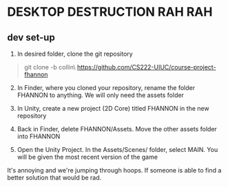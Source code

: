 # DESKTOP DESTRUCTION RAH RAH

## dev set-up

1. In desired folder, clone the git repository

> git clone -b collin\ https://github.com/CS222-UIUC/course-project-fhannon

2. In Finder, where you cloned your repository, rename the folder FHANNON to anything. We will only need the assets folder

3. In Unity, create a new project (2D Core) titled FHANNON in the new repository

4. Back in Finder, delete FHANNON/Assets. Move the other assets folder into FHANNON

5. Open the Unity Project. In the Assets/Scenes/ folder, select MAIN. You will be given the most recent version of the game

It's annoying and we're jumping through hoops. If someone is able to find a better solution that would be rad.
